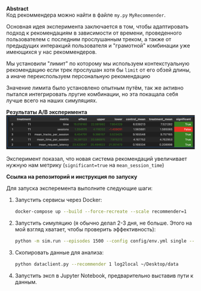 **Abstract**  
Код рекоммендера можно найти в файле `my.py` `MyRecommender`.

Основная идея эксперимента заключается в том, чтобы адаптировать подход к рекомендациям в зависимости от времени, проведенного пользователем с последним прослушанным треком, а также от предыдущих интеракций пользователя и "грамотной" комбинации уже имеющихся у нас рекоммендеров.

Мы установили "лимит" по которому мы используем контекстуальную рекомендацию если трек прослушан хотя бы `limit` от его обзей длины, а иначе переиспользуем персональную рекомендацию

Значение лимита было установлено опытным путём, так же активно пытался интегрировать лругие комбинации, но эта покащала себя лучше всего на наших симуляциях.

**Результаты A/B эксперимента**  
![alt text](result.png)

Эксперимент показал, что новая система рекомендаций увеличивает нужную нам метрику (`significant=true` на `mean_session_time`)

**Ссылка на репозиторий и инструкция по запуску**  

Для запуска эксперемента выполните следующие шаги:

1. Запустить сервисы через Docker:
   ```bash
   docker-compose up --build --force-recreate --scale recommender=1
   ```
2. Запустить симуляцию (я обычно делал 2-3 дня, не больше. Этого на мой взгляд хватает, чтобы проверить эффективность):
   ```bash
   python -m sim.run --episodes 1500 --config config/env.yml single --recommender remote --seed 4321
   ```
3. Скопировать данные для анализа:
   ```bash
   python dataclient.py --recommender 1 log2local ~/Desktop/data
   ```
5. Запустить эксп в Jupyter Notebook, предварительно выставив пути к данным.
